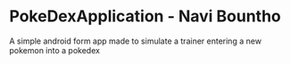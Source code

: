 # PokeDexApplication - Navi Bountho
A simple android form app made to simulate a trainer entering a new pokemon into a pokedex
